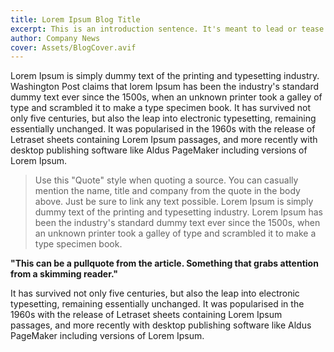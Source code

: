```yaml
---
title: Lorem Ipsum Blog Title
excerpt: This is an introduction sentence. It's meant to lead or tease the reader. Copy and paste this text block to the "excerpt" section under Options. Also, use it as a caption on social media.
author: Company News
cover: Assets/BlogCover.avif
---
```


Lorem Ipsum is simply dummy text of the printing and typesetting industry. Washington Post claims that lorem Ipsum has been the industry's standard dummy text ever since the 1500s, when an unknown printer took a galley of type and scrambled it to make a type specimen book. It has survived not only five centuries, but also the leap into electronic typesetting, remaining essentially unchanged. It was popularised in the 1960s with the release of Letraset sheets containing Lorem Ipsum passages, and more recently with desktop publishing software like Aldus PageMaker including versions of Lorem Ipsum.

> Use this "Quote" style when quoting a source. You can casually mention the name, title and company from the quote in the body above. Just be sure to link any text possible. Lorem Ipsum is simply dummy text of the printing and typesetting industry. Lorem Ipsum has been the industry's standard dummy text ever since the 1500s, when an unknown printer took a galley of type and scrambled it to make a type specimen book.

**"This can be a pullquote from the article. Something that grabs attention from a skimming reader."**

It has survived not only five centuries, but also the leap into electronic typesetting, remaining essentially unchanged. It was popularised in the 1960s with the release of Letraset sheets containing Lorem Ipsum passages, and more recently with desktop publishing software like Aldus PageMaker including versions of Lorem Ipsum.